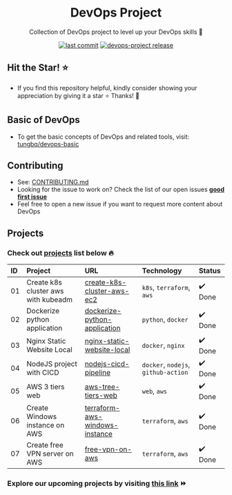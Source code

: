 <h1 align="center">DevOps Project</h1>

<p align="center">Collection of DevOps project to level up your DevOps skills 💝</p>
<p align="center">
  <a href="https://img.shields.io/github/last-commit/tungbq/devops-project/main"><img alt="last commit" src="https://img.shields.io/github/last-commit/tungbq/devops-project/main" /></a>
  <a href="https://github.com/tungbq/devops-project/releases"><img alt="devops-project release" src="https://img.shields.io/github/release/tungbq/devops-project.svg" /></a>
</p>

## Hit the Star! ⭐

- If you find this repository helpful, kindly consider showing your appreciation by giving it a star ⭐ Thanks! 💖

## Basic of DevOps

- To get the basic concepts of DevOps and related tools, visit: [tungbq/devops-basic](https://github.com/tungbq/devops-basic)

## Contributing

- See: [CONTRIBUTING.md](./CONTRIBUTING.md)
- Looking for the issue to work on? Check the list of our open issues [**good first issue**](https://github.com/tungbq/devops-project/issues?q=is%3Aissue+is%3Aopen+label%3A%22good+first+issue%22)
- Feel free to open a new issue if you want to request more content about DevOps

## Projects

### Check out [projects](./projects/) list below 🔥

| ID  | Project                             | URL                                                                          | Technology                          | Status  |
| :-- | :---------------------------------- | :--------------------------------------------------------------------------- | :---------------------------------- | :------ |
| 01  | Create k8s cluster aws with kubeadm | [create-k8s-cluster-aws-ec2](./projects/create-k8s-cluster-aws-ec2/)         | `k8s`, `terraform`, `aws`           | ✔️ Done |
| 02  | Dockerize python application        | [dockerize-python-application](./projects/dockerize-python-application/)     | `python`, `docker`                  | ✔️ Done |
| 03  | Nginx Static Website Local          | [nginx-static-website-local](./projects/nginx-static-website-local/)         | `docker`, `nginx`                   | ✔️ Done |
| 04  | NodeJS project with CICD            | [nodejs-cicd-pipeline](./projects/nodejs-cicd-pipeline/)                     | `docker`, `nodejs`, `github-action` | ✔️ Done |
| 05  | AWS 3 tiers web                     | [aws-tree-tiers-web](./projects/aws-tree-tiers-web/)                         | `web`, `aws`                        | ✔️ Done |
| 06  | Create Windows instance on AWS      | [terraform-aws-windows-instance](./projects/terraform-aws-windows-instance/) | `terraform`, `aws`                  | ✔️ Done |
| 07  | Create free VPN server on AWS       | [free-vpn-on-aws](./projects/terraform-free-vpn-on-aws/)                               | `terraform`, `aws`                  | ✔️ Done |

### Explore our upcoming projects by visiting [this link](https://github.com/tungbq/devops-project/issues?q=is%3Aissue+is%3Aopen+label%3Aproject) ⏩
